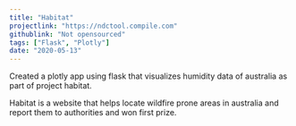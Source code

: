 ```yaml
---
title: "Habitat"
projectlink: "https://ndctool.compile.com"
githublink: "Not opensourced"
tags: ["Flask", "Plotly"]
date: "2020-05-13"
---
```


Created a plotly app using flask that visualizes humidity data of australia as part of project habitat.

Habitat is a website that helps locate wildfire prone areas in australia and report them to authorities and won first prize.
